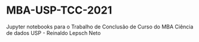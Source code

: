 # MBA-USP-TCC-2021
Jupyter notebooks para o Trabalho de Conclusão de Curso do MBA Ciência de dados USP - Reinaldo Lepsch Neto
